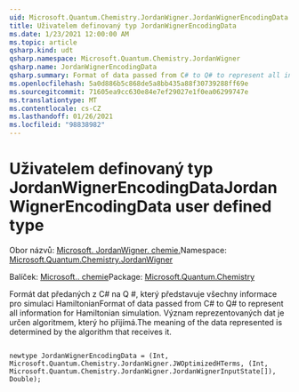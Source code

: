 ```yaml
---
uid: Microsoft.Quantum.Chemistry.JordanWigner.JordanWignerEncodingData
title: Uživatelem definovaný typ JordanWignerEncodingData
ms.date: 1/23/2021 12:00:00 AM
ms.topic: article
qsharp.kind: udt
qsharp.namespace: Microsoft.Quantum.Chemistry.JordanWigner
qsharp.name: JordanWignerEncodingData
qsharp.summary: Format of data passed from C# to Q# to represent all information for Hamiltonian simulation. The meaning of the data represented is determined by the algorithm that receives it.
ms.openlocfilehash: 5a0d886b5c868de5a8bb435a88f30739288ff69e
ms.sourcegitcommit: 71605ea9cc630e84e7ef29027e1f0ea06299747e
ms.translationtype: MT
ms.contentlocale: cs-CZ
ms.lasthandoff: 01/26/2021
ms.locfileid: "98838982"
---
```

# <a name="jordanwignerencodingdata-user-defined-type"></a><span data-ttu-id="cec5e-102">Uživatelem definovaný typ JordanWignerEncodingData</span><span class="sxs-lookup"><span data-stu-id="cec5e-102">JordanWignerEncodingData user defined type</span></span>

<span data-ttu-id="cec5e-103">Obor názvů: [Microsoft. JordanWigner. chemie.](xref:Microsoft.Quantum.Chemistry.JordanWigner)</span><span class="sxs-lookup"><span data-stu-id="cec5e-103">Namespace: [Microsoft.Quantum.Chemistry.JordanWigner](xref:Microsoft.Quantum.Chemistry.JordanWigner)</span></span>

<span data-ttu-id="cec5e-104">Balíček: [Microsoft.. chemie](https://nuget.org/packages/Microsoft.Quantum.Chemistry)</span><span class="sxs-lookup"><span data-stu-id="cec5e-104">Package: [Microsoft.Quantum.Chemistry](https://nuget.org/packages/Microsoft.Quantum.Chemistry)</span></span>


<span data-ttu-id="cec5e-105">Formát dat předaných z C# na Q #, který představuje všechny informace pro simulaci Hamiltonian</span><span class="sxs-lookup"><span data-stu-id="cec5e-105">Format of data passed from C# to Q# to represent all information for Hamiltonian simulation.</span></span>
<span data-ttu-id="cec5e-106">Význam reprezentovaných dat je určen algoritmem, který ho přijímá.</span><span class="sxs-lookup"><span data-stu-id="cec5e-106">The meaning of the data represented is determined by the algorithm that receives it.</span></span>

```qsharp

newtype JordanWignerEncodingData = (Int, Microsoft.Quantum.Chemistry.JordanWigner.JWOptimizedHTerms, (Int, Microsoft.Quantum.Chemistry.JordanWigner.JordanWignerInputState[]), Double);
```

